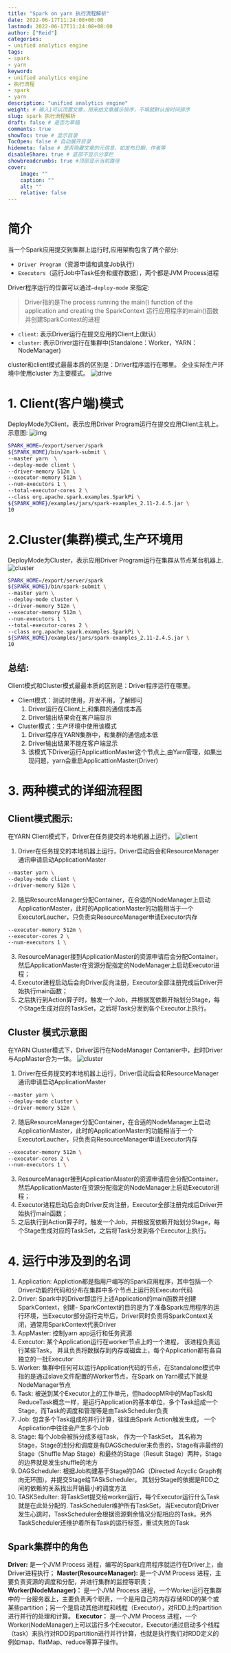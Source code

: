 ```yaml
---
title: "Spark on yarn 执行流程解析"
date: 2022-06-17T11:24:08+08:00
lastmod: 2022-06-17T11:24:08+08:00
author: ["Reid"]
categories: 
- unified analytics engine
tags: 
- spark
- yarn
keyword:
- unified analytics engine
- 执行流程
- spark
- yarn
description: "unified analytics engine"
weight: # 输入1可以顶置文章，用来给文章展示排序，不填就默认按时间排序
slug: spark 执行流程解析
draft: false # 是否为草稿
comments: true
showToc: true # 显示目录
TocOpen: false # 自动展开目录
hidemeta: false # 是否隐藏文章的元信息，如发布日期、作者等
disableShare: true # 底部不显示分享栏
showbreadcrumbs: true #顶部显示当前路径
cover:
    image: ""
    caption: ""
    alt: ""
    relative: false
---
```


# 简介
当一个Spark应用提交到集群上运行时,应用架构包含了两个部分:
- `Driver Program`（资源申请和调度Job执行）
- `Executors`（运行Job中Task任务和缓存数据），两个都是JVM Process进程

Driver程序运行的位置可以通过`–deploy-mode` 来指定:
> Driver指的是The process running the main() function of the application and creating the SparkContext
> 运行应用程序的main()函数并创建SparkContext的进程

- `client`: 表示Driver运行在提交应用的Client上(默认)
- `cluster`: 表示Driver运行在集群中(Standalone：Worker，YARN：NodeManager)

cluster和client模式最最本质的区别是：Driver程序运行在哪里。
企业实际生产环境中使用cluster 为主要模式。
![drive](https://raw.githubusercontent.com/Reid00/image-host/main/20220617/image.5mjo3vzvj440.webp)

# 1. Client(客户端)模式
DeployMode为Client，表示应用Driver Program运行在提交应用Client主机上。
示意图:
![img](https://raw.githubusercontent.com/Reid00/image-host/main/20220617/image.62u7ws7bzr00.webp)
```sh
SPARK_HOME=/export/server/spark
${SPARK_HOME}/bin/spark-submit \
--master yarn  \
--deploy-mode client \
--driver-memory 512m \
--executor-memory 512m \
--num-executors 1 \
--total-executor-cores 2 \
--class org.apache.spark.examples.SparkPi \
${SPARK_HOME}/examples/jars/spark-examples_2.11-2.4.5.jar \
10
```

# 2.Cluster(集群)模式,生产环境用
DeployMode为Cluster，表示应用Driver Program运行在集群从节点某台机器上.
![cluster](https://raw.githubusercontent.com/Reid00/image-host/main/20220617/image.bcjkbdfzq0o.webp)

```sh
SPARK_HOME=/export/server/spark
${SPARK_HOME}/bin/spark-submit \
--master yarn \
--deploy-mode cluster \
--driver-memory 512m \
--executor-memory 512m \
--num-executors 1 \
--total-executor-cores 2 \
--class org.apache.spark.examples.SparkPi \
${SPARK_HOME}/examples/jars/spark-examples_2.11-2.4.5.jar \
10
```

## 总结:
Client模式和Cluster模式最最本质的区别是：Driver程序运行在哪里。

- Client模式：测试时使用，开发不用，了解即可
    1. Driver运行在Client上,和集群的通信成本高
    2. Driver输出结果会在客户端显示
- Cluster模式：生产环境中使用该模式
    1. Driver程序在YARN集群中，和集群的通信成本低
    2. Driver输出结果不能在客户端显示
    3. 该模式下Driver运行ApplicattionMaster这个节点上,由Yarn管理，如果出现问题，yarn会重启ApplicattionMaster(Driver)


# 3. 两种模式的详细流程图

## Client模式图示:
在YARN Client模式下，Driver在任务提交的本地机器上运行。
![client](https://raw.githubusercontent.com/Reid00/image-host/main/20220617/image.5rkxwp8nyx00.webp)

1. Driver在任务提交的本地机器上运行，Driver启动后会和ResourceManager通讯申请启动ApplicationMaster
```sh
--master yarn \
--deploy-mode client \
--driver-memory 512m \
```
2. 随后ResourceManager分配Container，在合适的NodeManager上启动ApplicationMaster，此时的ApplicationMaster的功能相当于一个ExecutorLaucher，只负责向ResourceManager申请Executor内存
```sh
--executor-memory 512m \
--executor-cores 2 \
--num-executors 1 \
```
3. ResourceManager接到ApplicationMaster的资源申请后会分配Container，然后ApplicationMaster在资源分配指定的NodeManager上启动Executor进程；
4. Executor进程启动后会向Driver反向注册，Executor全部注册完成后Driver开始执行main函数；
5. 之后执行到Action算子时，触发一个Job，并根据宽依赖开始划分Stage，每个Stage生成对应的TaskSet，之后将Task分发到各个Executor上执行。

## Cluster 模式示意图
在YARN Cluster模式下，Driver运行在NodeManager Contanier中，此时Driver与AppMaster合为一体。
![cluster](https://raw.githubusercontent.com/Reid00/image-host/main/20220617/image.2yxrfgwo0cg0.webp)

1. Driver在任务提交的本地机器上运行，Driver启动后会和ResourceManager通讯申请启动ApplicationMaster
```sh
--master yarn \
--deploy-mode cluster \
--driver-memory 512m \
```
2. 随后ResourceManager分配Container，在合适的NodeManager上启动ApplicationMaster，此时的ApplicationMaster的功能相当于一个ExecutorLaucher，只负责向ResourceManager申请Executor内存
```sh
--executor-memory 512m \
--executor-cores 2 \
--num-executors 1 \
```
3. ResourceManager接到ApplicationMaster的资源申请后会分配Container，然后ApplicationMaster在资源分配指定的NodeManager上启动Executor进程；
4. Executor进程启动后会向Driver反向注册，Executor全部注册完成后Driver开始执行main函数；
5. 之后执行到Action算子时，触发一个Job，并根据宽依赖开始划分Stage，每个Stage生成对应的TaskSet，之后将Task分发到各个Executor上执行。

# 4. 运行中涉及到的名词
1. Application: Appliction都是指用户编写的Spark应用程序，其中包括一个Driver功能的代码和分布在集群中多个节点上运行的Executor代码
2. Driver: Spark中的Driver即运行上述Application的main函数并创建SparkContext，创建- SparkContext的目的是为了准备Spark应用程序的运行环境，当Executor部分运行完毕后，Driver同时负责将SparkContext关闭，通常用SparkContext代表Driver
3. AppMaster: 控制yarn app运行和任务资源
4. Executor: 某个Application运行在worker节点上的一个进程， 该进程负责运行某些Task， 并且负责将数据存到内存或磁盘上，每个Application都有各自独立的一批Executor
5. Worker: 集群中任何可以运行Application代码的节点，在Standalone模式中指的是通过slave文件配置的Worker节点，在Spark on Yarn模式下就是NodeManager节点
6. Task: 被送到某个Executor上的工作单元，但hadoopMR中的MapTask和ReduceTask概念一样，是运行Application的基本单位，多个Task组成一个Stage，而Task的调度和管理等是由TaskScheduler负责
7. Job: 包含多个Task组成的并行计算，往往由Spark Action触发生成， 一个Application中往往会产生多个Job
8. Stage: 每个Job会被拆分成多组Task， 作为一个TaskSet， 其名称为Stage，Stage的划分和调度是有DAGScheduler来负责的，Stage有非最终的Stage（Shuffle Map Stage）和最终的Stage（Result Stage）两种，Stage的边界就是发生shuffle的地方
9. DAGScheduler: 根据Job构建基于Stage的DAG（Directed Acyclic Graph有向无环图)，并提交Stage给TASkScheduler。 其划分Stage的依据是RDD之间的依赖的关系找出开销最小的调度方法
10. TASKSedulter: 将TaskSet提交给worker运行，每个Executor运行什么Task就是在此处分配的. TaskScheduler维护所有TaskSet，当Executor向Driver发生心跳时，TaskScheduler会根据资源剩余情况分配相应的Task。另外TaskScheduler还维护着所有Task的运行标签，重试失败的Task

## Spark集群中的角色
**Driver:** 是一个JVM Process 进程，编写的Spark应用程序就运行在Driver上，由Driver进程执行；
**Master(ResourceManager):** 是一个JVM Process 进程，主要负责资源的调度和分配，并进行集群的监控等职责；
**Worker(NodeManager)：** 是一个JVM Process 进程，一个Worker运行在集群中的一台服务器上，主要负责两个职责，一个是用自己的内存存储RDD的某个或某些partition；另一个是启动其他进程和线程（Executor），对RDD上的partition进行并行的处理和计算。
**Executor：** 是一个JVM Process 进程，一个Worker(NodeManager)上可以运行多个Executor，Executor通过启动多个线程（task）来执行对RDD的partition进行并行计算，也就是执行我们对RDD定义的例如map、flatMap、reduce等算子操作。